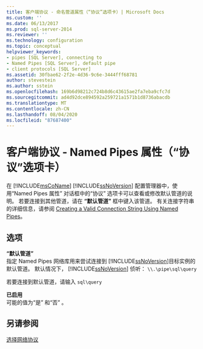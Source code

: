 ```yaml
---
title: 客户端协议 - 命名管道属性（“协议”选项卡）| Microsoft Docs
ms.custom: ''
ms.date: 06/13/2017
ms.prod: sql-server-2014
ms.reviewer: ''
ms.technology: configuration
ms.topic: conceptual
helpviewer_keywords:
- pipes [SQL Server], connecting to
- Named Pipes [SQL Server], default pipe
- client protocols [SQL Server]
ms.assetid: 30fbae62-2f2e-4d36-9c6e-3444fff68781
author: stevestein
ms.author: sstein
ms.openlocfilehash: 169b6d98212c724b8d6c43615ae2fa7eba9cfc7d
ms.sourcegitcommit: ad4d92dce894592a259721a1571b1d8736abacdb
ms.translationtype: MT
ms.contentlocale: zh-CN
ms.lasthandoff: 08/04/2020
ms.locfileid: "87687400"
---
```

# <a name="client-protocols---named-pipes-properties-protocol-tab"></a>客户端协议 - Named Pipes 属性（“协议”选项卡）
  在 [!INCLUDE[msCoName](../../includes/msconame-md.md)] [!INCLUDE[ssNoVersion](../../includes/ssnoversion-md.md)] 配置管理器中，使用“Named Pipes 属性”  对话框中的“协议”  选项卡可以查看或修改默认管道的说明。 若要连接到其他管道，请在 **“默认管道”** 框中键入该管道。 有关连接字符串的详细信息，请参阅 [Creating a Valid Connection String Using Named Pipes](../../../2014/tools/configuration-manager/creating-a-valid-connection-string-using-named-pipes.md)。  
  
## <a name="options"></a>选项  
 **“默认管道”**  
 指定 Named Pipes 网络库用来尝试连接到 [!INCLUDE[ssNoVersion](../../includes/ssnoversion-md.md)]目标实例的默认管道。 默认情况下， [!INCLUDE[ssNoVersion](../../includes/ssnoversion-md.md)] 侦听： `\\.\pipe\sql\query`  
  
 若要连接到默认管道，请输入 `sql\query`  
  
 **已启用**  
 可能的值为“是”  和“否”  。  
  
## <a name="see-also"></a>另请参阅  
 [选择网络协议](../../../2014/tools/configuration-manager/choosing-a-network-protocol.md)  
  
  
